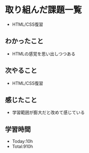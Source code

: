 # 取り組んだ課題一覧
- HTML/CSS復習
## わかったこと
- HTMLの感覚を思い出しつつある
## 次やること
- HTML/CSS復習
## 感じたこと
- 学習範囲が膨大だと改めて感じている
## 学習時間
- Today:10h
- Total:910h
